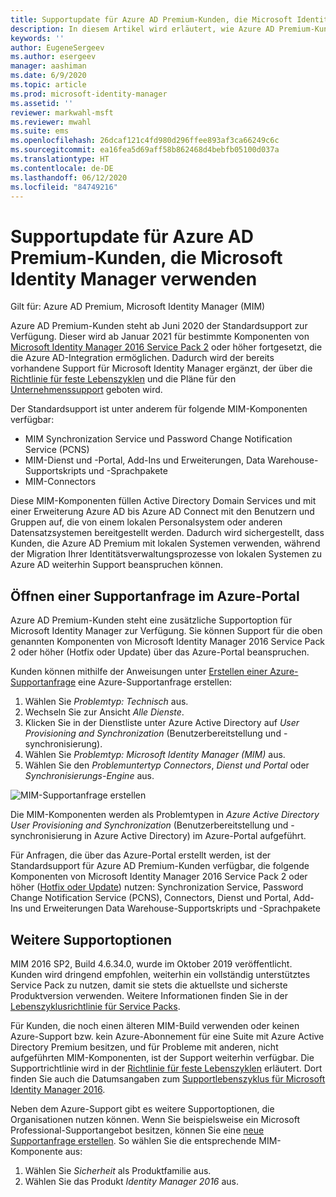 ```yaml
---
title: Supportupdate für Azure AD Premium-Kunden, die Microsoft Identity Manager verwenden | Microsoft-Dokumentation
description: In diesem Artikel wird erläutert, wie Azure AD Premium-Kunden nach dem 21. Januar 2021 den Support beanspruchen können.
keywords: ''
author: EugeneSergeev
ms.author: esergeev
manager: aashiman
ms.date: 6/9/2020
ms.topic: article
ms.prod: microsoft-identity-manager
ms.assetid: ''
reviewer: markwahl-msft
ms.reviewer: mwahl
ms.suite: ems
ms.openlocfilehash: 26dcaf121c4fd980d296ffee893af3ca66249c6c
ms.sourcegitcommit: ea16fea5d69aff58b862468d4bebfb05100d037a
ms.translationtype: HT
ms.contentlocale: de-DE
ms.lasthandoff: 06/12/2020
ms.locfileid: "84749216"
---
```

# <a name="support-update-for-azure-ad-premium-customers-using-microsoft-identity-manager"></a>Supportupdate für Azure AD Premium-Kunden, die Microsoft Identity Manager verwenden

Gilt für: Azure AD Premium, Microsoft Identity Manager (MIM)

Azure AD Premium-Kunden steht ab Juni 2020 der Standardsupport zur Verfügung. Dieser wird ab Januar 2021 für bestimmte Komponenten von [Microsoft Identity Manager 2016 Service Pack 2](https://docs.microsoft.com/microsoft-identity-manager/microsoft-identity-manager-2016) oder höher fortgesetzt, die die Azure AD-Integration ermöglichen. Dadurch wird der bereits vorhandene Support für Microsoft Identity Manager ergänzt, der über die [Richtlinie für feste Lebenszyklen](https://docs.microsoft.com//lifecycle/policies/fixed) und die Pläne für den [Unternehmenssupport](https://support.microsoft.com/help/4341255) geboten wird.

Der Standardsupport ist unter anderem für folgende MIM-Komponenten verfügbar:
- MIM Synchronization Service und Password Change Notification Service (PCNS)
- MIM-Dienst und -Portal, Add-Ins und Erweiterungen, Data Warehouse-Supportskripts und -Sprachpakete
- MIM-Connectors

Diese MIM-Komponenten füllen Active Directory Domain Services und mit einer Erweiterung Azure AD bis Azure AD Connect mit den Benutzern und Gruppen auf, die von einem lokalen Personalsystem oder anderen Datensatzsystemen bereitgestellt werden. Dadurch wird sichergestellt, dass Kunden, die Azure AD Premium mit lokalen Systemen verwenden, während der Migration Ihrer Identitätsverwaltungsprozesse von lokalen Systemen zu Azure AD weiterhin Support beanspruchen können. 

## <a name="opening-a-support-request-in-the-azure-portal"></a>Öffnen einer Supportanfrage im Azure-Portal

Azure AD Premium-Kunden steht eine zusätzliche Supportoption für Microsoft Identity Manager zur Verfügung. Sie können Support für die oben genannten Komponenten von Microsoft Identity Manager 2016 Service Pack 2 oder höher (Hotfix oder Update) über das Azure-Portal beanspruchen.

Kunden können mithilfe der Anweisungen unter [Erstellen einer Azure-Supportanfrage](https://docs.microsoft.com/azure/azure-portal/supportability/how-to-create-azure-support-request) eine Azure-Supportanfrage erstellen:
1. Wählen Sie *Problemtyp: Technisch* aus.
1. Wechseln Sie zur Ansicht *Alle Dienste*.
1. Klicken Sie in der Dienstliste unter Azure Active Directory auf *User Provisioning and Synchronization* (Benutzerbereitstellung und -synchronisierung).
1. Wählen Sie *Problemtyp: Microsoft Identity Manager (MIM)* aus.
1. Wählen Sie den *Problemuntertyp* *Connectors*, *Dienst und Portal* oder *Synchronisierungs-Engine* aus.

![MIM-Supportanfrage erstellen](media/azure-active-directory-new-support-request.png)

Die MIM-Komponenten werden als Problemtypen in *Azure Active Directory User Provisioning and Synchronization* (Benutzerbereitstellung und -synchronisierung in Azure Active Directory) im Azure-Portal aufgeführt.

Für Anfragen, die über das Azure-Portal erstellt werden, ist der Standardsupport für Azure AD Premium-Kunden verfügbar, die folgende Komponenten von Microsoft Identity Manager 2016 Service Pack 2 oder höher ([Hotfix oder Update](reference/version-history.md)) nutzen: Synchronization Service, Password Change Notification Service (PCNS), Connectors, Dienst und Portal, Add-Ins und Erweiterungen Data Warehouse-Supportskripts und -Sprachpakete

## <a name="other-support-options"></a>Weitere Supportoptionen

MIM 2016 SP2, Build 4.6.34.0, wurde im Oktober 2019 veröffentlicht. Kunden wird dringend empfohlen, weiterhin ein vollständig unterstütztes Service Pack zu nutzen, damit sie stets die aktuellste und sicherste Produktversion verwenden. Weitere Informationen finden Sie in der [Lebenszyklusrichtlinie für Service Packs](https://support.microsoft.com/help/17138).

Für Kunden, die noch einen älteren MIM-Build verwenden oder keinen Azure-Support bzw. kein Azure-Abonnement für eine Suite mit Azure Active Directory Premium besitzen, und für Probleme mit anderen, nicht aufgeführten MIM-Komponenten, ist der Support weiterhin verfügbar. Die Supportrichtlinie wird in der [Richtlinie für feste Lebenszyklen](https://docs.microsoft.com/lifecycle/policies/fixed) erläutert. Dort finden Sie auch die Datumsangaben zum [Supportlebenszyklus für Microsoft Identity Manager 2016](https://support.microsoft.com/lifecycle/search?alpha=microsoft%20identity%20manager%202016).

Neben dem Azure-Support gibt es weitere Supportoptionen, die Organisationen nutzen können. Wenn Sie beispielsweise ein Microsoft Professional-Supportangebot besitzen, können Sie eine [neue Supportanfrage erstellen](https://support.microsoft.com/supportforbusiness/productselection). So wählen Sie die entsprechende MIM-Komponente aus:
1. Wählen Sie *Sicherheit* als Produktfamilie aus.
1. Wählen Sie das Produkt *Identity Manager 2016* aus.
